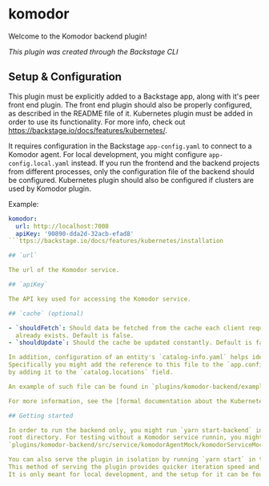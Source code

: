# komodor

Welcome to the Komodor backend plugin!

_This plugin was created through the Backstage CLI_

## Setup & Configuration

This plugin must be explicitly added to a Backstage app, along with it's peer front end plugin. The front end plugin should also be properly configured, as described in the README file of it. Kubernetes plugin must be added in order to use its functionality.
For more info, check out https://backstage.io/docs/features/kubernetes/.

It requires configuration in the Backstage `app-config.yaml` to connect to a Komodor agent. For local development, you might configure `app-config.local.yaml` instead.
If you run the frontend and the backend projects from different processes, only the configuration file of the backend should be configured. Kubernetes plugin should also be
configured if clusters are used by Komodor plugin.

Example:

````yaml
komodor:
  url: http://localhost:7008
  apiKey: '90890-dda2d-32acb-efad8'
```ttps://backstage.io/docs/features/kubernetes/installation

## `url`

The url of the Komodor service.

## `apiKey`

The API key used for accessing the Komodor service.

## `cache` (optional)

- `shouldFetch`: Should data be fetched from the cache each client request, if
  already exists. Default is false.
- `shouldUpdate`: Should the cache be updated constantly. Default is false.

In addition, configuration of an entity's `catalog-info.yaml` helps identify which specific Komodor object(s) should be presented on a specific entity catalog page.
Specifically you might add the reference to this file to the `app.config.yaml` file,
by adding it to the `catalog.locations` field.

An example of such file can be found in `plugins/komodor-backend/examples/`.

For more information, see the [formal documentation about the Kubernetes feature in Backstage](https://backstage.io/docs/features/kubernetes/overview).

## Getting started

In order to run the backend only, you might run `yarn start-backend` in the project's
root directory. For testing without a Komodor service runnin, you might run
`plugins/komodor-backend/src/service/komodorAgentMock/komodorServiceMock.ts`.

You can also serve the plugin in isolation by running `yarn start` in the plugin directory.
This method of serving the plugin provides quicker iteration speed and a faster startup and hot reloads.
It is only meant for local development, and the setup for it can be found inside the [/dev](/dev) directory.
````
